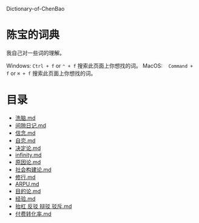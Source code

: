 Dictionary-of-ChenBao
# 陈宝的词典
我自己对一些词的理解。

Windows:&nbsp;`Ctrl + f`&nbsp;or&nbsp;`⌃ + f` 搜索此页面上你想找的词。
MacOS:&nbsp;&nbsp;&nbsp;&nbsp;`Command + f`&nbsp;or&nbsp;`⌘ + f` 搜索此页面上你想找的词。

# 目录

* [洗脑.md](./洗脑.md)  
* [间隙日记.md](./间隙日记.md)  
* [信念.md](./信念.md)  
* [自恋.md](./自恋.md)  
* [决定论.md](./决定论.md)  
* [infinity.md](./infinity.md)  
* [原因论.md](./原因论.md)  
* [社会构建论.md](./社会构建论.md)  
* [修行.md](./修行.md)  
* [ARPU.md](./ARPU.md)  
* [目的论.md](./目的论.md)  
* [经验.md](./经验.md)  
* [抬杠 反驳 辩驳 驳斥.md](./抬杠%20反驳%20辩驳%20驳斥.md)  
* [付费转化率.md](./付费转化率.md)  
